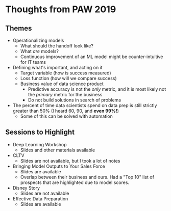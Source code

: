 # Thoughts from PAW 2019

## Themes

- Operationalizing models
    + What should the handoff look like?
    + What _are_ models?
    + Continuous improvement of an ML model might be counter-intuitive for IT teams
- Defining what's important, and acting on it
    + Target variable (how is success measured)
    + Loss function (how will we compare success)
    + Business value of data science product
        * Predictive accuracy is not the _only_ metric, and it is most likely not the _primary_ metric for the business
        * Do not build solutions in search of problems
- The percent of time data scientists spend on data prep is still strictly greater than 50% (I heard 60, 90, and __even 99%!__)
    + Some of this can be solved with automation

## Sessions to Highlight

- Deep Learning Workshop
    + Slides and other materials available
- CLTV
    + Slides are not available, but I took a lot of notes
- Bringing Model Outputs to Your Sales Force
    + Slides are available
    + Overlap between their business and ours. Had a "Top 10" list of prospects that are highlighted due to model scores.
- Disney Story
    + Slides are not available
- Effective Data Preparation
    + Slides are available